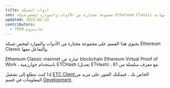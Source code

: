 ```yaml
---
title: أدوات الشبكة
seo: مجموعة مختارة من الأدوات والموارد لفحص شبكة Ethereum Classic والتفاعل معها. نقاط نهاية RPC ومستكشفات Blockchain وشاشات مراقبة الشبكة.
updated: 2022-02-22
contributors:
  - سايبروس 7569
---
```


يحتوي هذا القسم على مجموعة مختارة من الأدوات والموارد لفحص شبكة Ethereum Classic والتفاعل معها.

Ethereum Classic mainnet عبارة عن blockchain Ethereum Virtual Proof of Work ، باستخدام خوارزمية ETCHash (تعديل ETHash) ، مع معرف سلسلة من 61.

إذا كنت تتطلع إلى تشغيل [ETC Client](/development/clients)الخاص بك ، فيمكنك العثور على مزيد من المعلومات في قسم [Development](/development).

